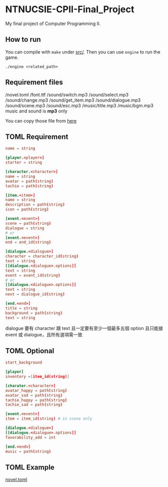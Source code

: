 # NTNUCSIE-CPII-Final_Project
My final project of Computer Programming II.

## How to run
You can compile with `make` under [src/](./src/).
Then you can use `engine` to run the game.
    
```shell
./engine <related_path>
```

## Requirement files

<path>/novel.toml
<path>/font.ttf
<path>/sound/switch.mp3
<path>/sound/select.mp3
<path>/sound/change.mp3
<path>/sound/get_item.mp3
<path>/sound/dialogue.mp3
<path>/sound/scene.mp3
<path>/sound/esc.mp3
<path>/music/title.mp3
<path>/music/bgm.mp3
music and sound is **mp3** only

You can copy those file from [here](./res/)

## TOML Requirement

```toml
name = string

[player.<player>]
starter = string

[character.<character>]
name = string
avatar = path(string)
tachie = path(string)

[item.<item>]
name = string
description = path(string)
icon = path(string)

[event.<event>]
scene = path(string)
dialogue = string
# or
[event.<event>]
end = end_id(string)

[dialogue.<dialogue>]
character = character_id(string)
text = string
[[dialogue.<dialogue>.options]]
text = string
event = event_id(string)
# or 
[[dialogue.<dialogue>.options]]
text = string
next = dialogue_id(string)

[end.<end>]
title = string
background = path(string)
text = string
```

dialogue 要有 character 跟 text 且一定要有至少一個最多五個 option 且只能接 event 或 dialogue，且所有選項需一致


## TOML Optional
```toml
start_background

[player]
inventory =[item_id(string)]

[charater.<character>]
avatar_happy = path(string)
avatar_sad = path(string)
tachie_happy = path(string)
tachie_sad = path(string)

[event.<event>]
item = item_id(string) # in scene only

[dialogue.<dialogue>]
[[dialogue.<dialogue>.options]]
favorability_add = int

[end.<end>]
music = path(string)
```

## TOML Example
[novel.toml](./res/novel.toml)
